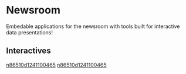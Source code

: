 # Newsroom 

Embedable applications for the newsroom with tools built for interactive data presentations!

## Interactives

[n86510d1241100465](https://deseretnews.github.io/Newsroom/#n86510d1241100465)
[n86510d1241100465](https://deseretnews.github.io/Newsroom/#n86510d1241100465)